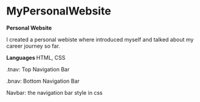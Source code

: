 # MyPersonalWebsite

<b> Personal Website </b>

I created a personal webiste where introduced myself and talked about my career journey so far. 

<b> Languages </b> 
HTML, CSS 

.tnav: Top Navigation Bar 

.bnav: Bottom Navigation Bar 

Navbar: the navigation bar style in css

